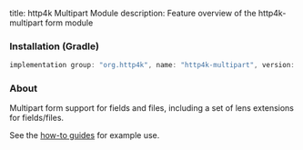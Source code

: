 title: http4k Multipart Module
description: Feature overview of the http4k-multipart form module

### Installation (Gradle)

```groovy
implementation group: "org.http4k", name: "http4k-multipart", version: "4.9.0.2"
```

### About

Multipart form support for fields and files, including a set of lens extensions for fields/files.

See the [how-to guides](/howto/multipart_forms/) for example use.
